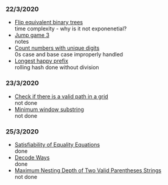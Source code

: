 ### 22/3/2020
- [Flip equivalent binary trees](https://leetcode.com/problems/flip-equivalent-binary-trees/)  
   time complexity - why is it not exponenetial?
- [Jump game 3](https://leetcode.com/problems/jump-game-iii/)  
   notes
- [Count numbers with unique digits](https://leetcode.com/problems/count-numbers-with-unique-digits/)  
   0s case and base case improperly handled
- [Longest happy prefix](https://leetcode.com/problems/longest-happy-prefix/)  
   rolling hash done without division  
### 23/3/2020
- [Check if there is a valid path in a grid](https://leetcode.com/problems/check-if-there-is-a-valid-path-in-a-grid/)  
   not done
- [Minimum window substring](https://leetcode.com/problems/minimum-window-substring/)  
   not done
### 25/3/2020
- [Satisfiability of Equality Equations](https://leetcode.com/problems/satisfiability-of-equality-equations/)  
   done   
- [Decode Ways](https://leetcode.com/problems/decode-ways/)  
   done   
- [Maximum Nesting Depth of Two Valid Parentheses Strings](https://leetcode.com/problems/maximum-nesting-depth-of-two-valid-parentheses-strings/)  
   not done  

